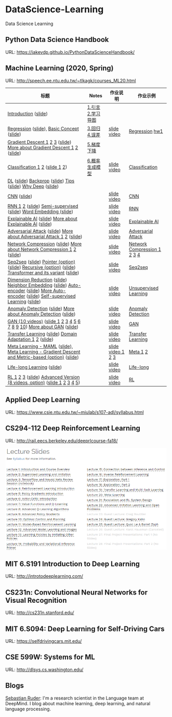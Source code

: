 # DataScience-Learning
Data Science Learning



## Python Data Science Handbook

URL: https://jakevdp.github.io/PythonDataScienceHandbook/



## Machine Learning (2020, Spring)

URL: http://speech.ee.ntu.edu.tw/~tlkagk/courses_ML20.html



| 标题                                                         | Notes                                                        | 作业说明                                                     | 作业示例                                                     |
| ------------------------------------------------------------ | ------------------------------------------------------------ | ------------------------------------------------------------ | ------------------------------------------------------------ |
| [Introduction](https://youtu.be/c9TwBeWAj_U) ([slide](http://speech.ee.ntu.edu.tw/~tlkagk/courses/ML2020/introduction.pdf)) | [1.引言](MachineLearning/1.引言.md) [2.学习导图](MachineLearning/2.学习导图.md) |                                                              |                                                              |
| [Regression](https://youtu.be/fegAeph9UaA) ([slide](http://speech.ee.ntu.edu.tw/~tlkagk/courses/ML2020/introduction.pdf)), [Basic Concept](https://youtu.be/D_S6y0Jm6dQ) ([slide](http://speech.ee.ntu.edu.tw/~tlkagk/courses/ML_2016/Lecture/Bias%20and%20Variance%20(v2).pdf)) | [3.回归](MachineLearning/3.回归.md) [4.误差](MachineLearning/4.误差.md) | [slide](https://docs.google.com/presentation/d/18MG1wSTTx8AentGnMfIRUp8ipo8bLpgAj16bJoqW-b0/edit#slide=id.g4cd6560e29_0_10) [video](https://youtu.be/QfU-qXINCvs) | [Regression](https://colab.research.google.com/drive/131sSqmrmWXfjFZ3jWSELl8cm0Ox5ah3C) [hw1](https://github.com/AndyFree96/AI-Learning/blob/master/MachineLearning/HWs/hw1/hw1.ipynb) |
| [Gradient Descent 1](https://youtu.be/fZAZUYEeIMg) [2](https://youtu.be/1_HBTJyWgNA) [3](https://youtu.be/wzPAInDF_gI) ([slide](http://speech.ee.ntu.edu.tw/~tlkagk/courses/ML_2016/Lecture/Gradient%20Descent%20(v2).pdf)) [More about Gradient Descent 1](https://youtu.be/4pUmZ8hXlHM) [2](https://youtu.be/e03YKGHXnL8) ([slide](http://speech.ee.ntu.edu.tw/~tlkagk/courses/ML2020/Optimization.pdf)) | [5.梯度下降](https://github.com/AndyFree96/AI-Learning/blob/master/MachineLearning/5.%E6%A2%AF%E5%BA%A6%E4%B8%8B%E9%99%8D.ipynb) |                                                              |                                                              |
| [Classification 1](https://youtu.be/fZAZUYEeIMg) [2](https://youtu.be/hSXFuypLukA) ([slide 1](http://speech.ee.ntu.edu.tw/~tlkagk/courses/ML_2016/Lecture/Classification%20\(v3\).pdf) [2](http://speech.ee.ntu.edu.tw/~tlkagk/courses/ML_2016/Lecture/Logistic%20Regression%20\(v3\).pdf)) | [6.概率生成模型](https://github.com/AndyFree96/AI-Learning/blob/master/MachineLearning/6.%E6%A6%82%E7%8E%87%E7%94%9F%E6%88%90%E6%A8%A1%E5%9E%8B.ipynb) | [slide](https://docs.google.com/presentation/d/1dQVeHfIfUUWxMSg58frKBBeg2OD4N7SD0YP3LYMM7AA/edit?usp=sharing) [video](https://youtu.be/0_dbrUYoVow) | [Classification](https://colab.research.google.com/drive/1JaMKJU7hvnDoUfZjvUKzm9u-JLeX6B2C) |
| [DL](https://youtu.be/Dr-WRlEFefw) ([slide](http://speech.ee.ntu.edu.tw/~tlkagk/courses/ML_2016/Lecture/DL%20\(v2\).pdf)) [Backprop](https://youtu.be/ibJpTrp5mcE) ([slide](http://speech.ee.ntu.edu.tw/~tlkagk/courses/ML_2016/Lecture/BP.pdf)) [Tips](https://youtu.be/xki61j7z-30) ([slide](http://speech.ee.ntu.edu.tw/~tlkagk/courses/ML_2017/Lecture/DNN%20tip.pdf)) [Why Deep](https://youtu.be/XsC9byQkUH8) ([slide](http://speech.ee.ntu.edu.tw/~tlkagk/courses/ML_2017/Lecture/Why.pdf)) |                                                              |                                                              |                                                              |
| [CNN](https://youtu.be/FrKWiRv254g) ([slide](http://speech.ee.ntu.edu.tw/~tlkagk/courses/ML_2017/Lecture/CNN.pdf)) |                                                              | [slide](https://docs.google.com/presentation/d/1_6TJrFs3JGBsJpdRGLK1Fy_EiJlNvLm_lTZ9sjLsaKE/edit?usp=sharing) [video](https://youtu.be/L_ebtE4qk14) | [CNN](https://colab.research.google.com/drive/16a3G7Hh8Pv1X1PhZAUBEnZEkXThzDeHJ) |
| [RNN 1](https://www.youtube.com/watch?v=xCGidAeyS4M&feature=youtu.be) [2](https://www.youtube.com/watch?v=rTqmWlnwz_0&feature=youtu.be) ([slide](http://speech.ee.ntu.edu.tw/~tlkagk/courses/ML_2016/Lecture/RNN%20\(v2\).pdf)) [Semi-supervised  ](https://youtu.be/fX_guE7JNnY)([slide](http://speech.ee.ntu.edu.tw/~tlkagk/courses/ML_2016/Lecture/semi%20(v3).pdf)) [Word Embedding ](https://youtu.be/X7PH3NuYW0Q) ([slide](http://speech.ee.ntu.edu.tw/~tlkagk/courses/ML_2017/Lecture/word2vec%20(v2).pdf)) |                                                              | [slide](https://docs.google.com/presentation/d/1W5-D0hqchrkVgQxwNLBDlydamCHx5yetzmwbUiksBAA/edit?usp=sharing) [video](https://youtu.be/P1Lg5l5IPec) | [RNN](https://colab.research.google.com/drive/16d1Xox0OW-VNuxDn1pvy2UXFIPfieCb9) |
| [Explainable AI](https://youtu.be/lnjrn3bF9lA) ([slide](http://speech.ee.ntu.edu.tw/~tlkagk/courses/ML_2019/Lecture/XAI%20(v7).pdf)) [More about Explainable AI](https://youtu.be/LsdiOt0wiWM) ([slide](https://docs.google.com/presentation/d/1oWsL_Yxp0P_l3OsiwMFOmVz02ZZJb86yYcndbUSL7Kc/edit?usp=sharing)) |                                                              | [slide](https://docs.google.com/presentation/d/1VClvgyilAvohextY0tM3gD7YemXGSUrzLV0E8RjDnMU/edit?usp=sharing) [video](https://youtu.be/HFyPZjB-Ex4) | [Explainable AI](https://colab.research.google.com/drive/1FbuTOevZTUO3IEVJLwSfwCdGnrBf3Qwv) |
| [Adversarial Attack](https://youtu.be/NI6yb0WgMBM) ([slide](http://speech.ee.ntu.edu.tw/~tlkagk/courses/ML_2019/Lecture/Attack%20(v8).pdf)) [More about Adversarial Attack 1](https://youtu.be/tfpKIZIWidA) [2](https://youtu.be/PaHhMlxFPyU) ([slide](https://docs.google.com/presentation/d/1uK9WBUsZtmux-GH5GjqJx8vUKwAY-NrjLHMR0FkSV7Y/edit?usp=sharing)) |                                                              | [slide](https://docs.google.com/presentation/d/1aQNgb0dA6aAplW3U8l1wxc6LDjo7gpEOyEL5zlLJwcg/edit?usp=sharing) [video](https://youtu.be/etW_kpTYetE) | [Adversarial Attack](https://colab.research.google.com/drive/1ePbuJwBwVsHkfztpXKjKuqaEZ3h27F_A) |
| [Network Compression](https://youtu.be/dPp8rCAnU_A) ([slide](http://speech.ee.ntu.edu.tw/~tlkagk/courses/ML_2019/Lecture/Small%20(v6).pdf)) [More about Network Compression 1](https://youtu.be/9CCn9uPfJ64) [2](https://youtu.be/w6gdV2_PtsE) ([slide](https://slides.com/arvinliu/model-compression)) |                                                              | [slide](https://docs.google.com/presentation/d/1n5gc0uk3ysoOzfH2kd56DJwj-BE6le_CXiBboK9g8Hk/edit?usp=sharing) [video](https://youtu.be/Y-a3CZI-wrM) | [Network Compression 1](https://colab.research.google.com/drive/1lJS0ApIyi7eZ2b3GMyGxjPShI8jXM2UC) [2](https://colab.research.google.com/drive/1iuEkPP-SvCopHEN9X6xiPA8E6eACbL5u) [3](https://colab.research.google.com/drive/1CIn-Qqn9LBz-0f71Skm4vmdTDnE17uwy) [4](https://colab.research.google.com/drive/1G1_I5xoxnX4xfLUmQjxCZKw40rRjjZMQ) |
| [Seq2seq](https://youtu.be/f1KUUz7v8g4) ([slide](http://speech.ee.ntu.edu.tw/~tlkagk/courses/MLDS_2017/Lecture/Attain%20(v5).pdf)) [Pointer (option)](https://youtu.be/VdOyqNQ9aww) ([slide](http://speech.ee.ntu.edu.tw/~tlkagk/courses/MLDS_2018/Lecture/Pointer.pdf)) [Recursive (option)](https://youtu.be/z0uOq2wEGcc) ([slide](http://speech.ee.ntu.edu.tw/~tlkagk/courses/MLDS_2018/Lecture/Recursive.pdf)) [Transformer and its variant](https://youtu.be/lluMBz5AoOg) ([slide](https://docs.google.com/presentation/d/1saF8O0TFQDTLmLpoeOPdsQylXimxyGp5yOMFNexEXkg/edit?usp=sharing)) |                                                              | [slide](https://docs.google.com/presentation/d/1xshFEjpgRgpB-lZNbdRV_BNP0rmh5sAnz4eZHgS5Cs0/edit?usp=sharing) [video](https://youtu.be/-g6eg7Pv8uA) | [Seq2seq](https://colab.research.google.com/drive/11iwJbQv9iScRo6kGP7YfyHaaorlHhzMT) |
| [Dimension Reduction](https://youtu.be/iwh5o_M4BNU) ([slide](http://speech.ee.ntu.edu.tw/~tlkagk/courses/ML_2017/Lecture/PCA%20(v3).pdf)) [Neighbor Embedding](https://youtu.be/GBUEjkpoxXc) ([slide](http://speech.ee.ntu.edu.tw/~tlkagk/courses/ML_2017/Lecture/TSNE.pdf)) [Auto-encoder](https://youtu.be/Tk5B4seA-AU) ([slide](http://speech.ee.ntu.edu.tw/~tlkagk/courses/ML_2017/Lecture/auto.pdf)) [More Auto-encoder](https://youtu.be/6ZWu4L7XOiQ) ([slide](http://speech.ee.ntu.edu.tw/~tlkagk/courses/ML_2019/Lecture/Auto%20(v3).pdf)) [Self-supervised Learning](https://www.youtube.com/watch?v=ZGnKfoUb7h8) ([slide](https://docs.google.com/presentation/d/1qq8t8a3decJfJyA6t9wCRJfNDkvAnbg1WxTFvx0hG4g/edit?usp=sharing)) |                                                              | [slide](https://docs.google.com/presentation/d/1ULbTKqn7ikFOTU-r0DoqAca6lej3QmLWwORfcr-0F3o/edit?usp=sharing) [video](https://youtu.be/2g5VmgRBiM0) | [Unsupervised Learning](https://colab.research.google.com/drive/1sHOS6NFIBW5aZGz5RePyexFe28MvaPU6#scrollTo=w8WjVvaONQ-m) |
| [Anomaly Detection](https://youtu.be/gDp2LXGnVLQ) ([slide](http://speech.ee.ntu.edu.tw/~tlkagk/courses/ML_2019/Lecture/Detection%20(v9).pdf)) [More about Anomaly Detection](https://youtu.be/-C8RUrWb7F8) ([slide](https://docs.google.com/presentation/d/1kpAp9k_cDJ-lGASgsY4VGKy7Q8oab3nbn0P8e9pN6lk/edit?usp=sharing)) |                                                              | [slide](https://docs.google.com/presentation/d/1kvYOBycYRs9P-nWrlZNnwmdnnAO6w69jKjCxmTRlNqU/edit?usp=sharing) [video](https://youtu.be/gJSwigETXDs) | [Anomaly Detection](https://colab.research.google.com/drive/12D52GgTwb4k75mRCSM_y8ykqHvqk_gOJ) |
| [ GAN (10 videos)](https://www.youtube.com/watch?v=DQNNMiAP5lw&list=PLJV_el3uVTsMq6JEFPW35BCiOQTsoqwNw) ([slide 1](http://speech.ee.ntu.edu.tw/~tlkagk/courses/MLDS_2018/Lecture/GAN%20(v2).pdf) [2](http://speech.ee.ntu.edu.tw/~tlkagk/courses/MLDS_2018/Lecture/CGAN.pdf) [3](http://speech.ee.ntu.edu.tw/~tlkagk/courses/MLDS_2018/Lecture/CycleGAN.pdf) [4](http://speech.ee.ntu.edu.tw/~tlkagk/courses/MLDS_2018/Lecture/GANtheory%20(v2).pdf) [5](http://speech.ee.ntu.edu.tw/~tlkagk/courses/MLDS_2018/Lecture/fGAN.pdf) [6](http://speech.ee.ntu.edu.tw/~tlkagk/courses/MLDS_2018/Lecture/WGAN%20(v2).pdf) [7](http://speech.ee.ntu.edu.tw/~tlkagk/courses/MLDS_2018/Lecture/GANfeature.pdf) [8](http://speech.ee.ntu.edu.tw/~tlkagk/courses/MLDS_2018/Lecture/PhotoEditing.pdf) [9](http://speech.ee.ntu.edu.tw/~tlkagk/courses/MLDS_2018/Lecture/GANSeqNew.pdf) [10](http://speech.ee.ntu.edu.tw/~tlkagk/courses/MLDS_2018/Lecture/GANEvaluation.pdf)) [More about GAN](https://youtu.be/hTNE8iFXEMU) ([slide](https://docs.google.com/presentation/d/1ij3aOHl4Jf5zKwL6NewXCZvC5kVsiU-pMHFBNXsqyYA/edit?usp=sharing)) |                                                              | [slide](https://docs.google.com/presentation/d/1uiyajjlvamCqbXscMbcZC5mqqC138jDPEapAjDuXHTM/edit?usp=sharing) [video](https://youtu.be/ByguarFA8GU) | [GAN](https://colab.research.google.com/drive/1JYY_HHtVSSOLixZfLwkxiWTRdPHJCS2t) |
| [Transfer Learning](https://youtu.be/qD6iD4TFsdQ) ([slide](http://speech.ee.ntu.edu.tw/~tlkagk/courses/ML_2016/Lecture/transfer%20(v3).pdf)) [Domain Adaptation 1](https://youtu.be/gvfLq4sPW4k) [2](https://youtu.be/-DQBMAULXX8) ([slide](https://drive.google.com/file/d/15wlfUtTmnb4cEAHZtNJ9_jJE26nSNhAX/view?usp=sharing)) |                                                              | [slide](https://docs.google.com/presentation/d/1EdSZBRQqJhvpS9-x1pASnO5P4-O-j-_OPIf7KytcGmg/edit?usp=sharing) [video](https://youtu.be/mX4mJQO2S5U) | [Transfer Learning](https://colab.research.google.com/drive/1cTdIDT_fsBWGbaljhPSmBI6gwkw-tQ2H) |
| [Meta Learning - MAML](https://youtu.be/EkAqYbpCYAc) ([slide](http://speech.ee.ntu.edu.tw/~tlkagk/courses/ML_2019/Lecture/Meta1%20(v6).pdf)), [Meta Learning - Gradient Descent and Metric-based (option)](https://youtu.be/NjZygLDXxjg) ([slide](http://speech.ee.ntu.edu.tw/~tlkagk/courses/ML_2019/Lecture/Meta2%20(v4).pdf)) |                                                              | [slide](https://docs.google.com/presentation/d/1nqZBCsDWbq-a892py5LoqESNkUCRMFvIc_q2iaAxD_w/edit?usp=sharing) [video 1](https://youtu.be/JtUMoR4CQEI) [2](https://youtu.be/CzkuNX5Ijdk) [3](https://youtu.be/kqu3S7M_esE) | [Meta 1](https://colab.research.google.com/drive/1MFJwRdOTefd6UOYRsNjdc7BWuB7Qe3lY) [2](https://colab.research.google.com/drive/1OcF5TQCCd7WNK0cbXyzYxAzWpMKW_r8B) |
| [Life-long Learning](https://youtu.be/7qT5P9KJnWo) ([slide](http://speech.ee.ntu.edu.tw/~tlkagk/courses/ML_2019/Lecture/Lifelong%20Learning%20(v9).pdf)) |                                                              | [slide](https://docs.google.com/presentation/d/13JmcOZ9i_m5xJbRBKNMAKE1fIzGhyaeLck3frY0B2xY/edit?usp=sharing) [video](https://youtu.be/B2b2k_UihEc) | [Life-long](https://colab.research.google.com/drive/110YbEQbibXaFWPoDKEP3ZKPuyEzFap6U#scrollTo=LD5roJkIvoRj) |
| [RL 1](https://youtu.be/W8XF3ME8G2I) [2](https://youtu.be/y8UPGr36ccI) [3](https://youtu.be/2-JNBzCq77c) ([slide](http://speech.ee.ntu.edu.tw/~tlkagk/courses/ML_2016/Lecture/RL%20(v6).pdf)) [Advanced Version (8 videos, option)](https://www.youtube.com/watch?v=z95ZYgPgXOY&list=PLJV_el3uVTsODxQFgzMzPLa16h6B8kWM_) ([slide 1](http://speech.ee.ntu.edu.tw/~tlkagk/courses/MLDS_2018/Lecture/PPO%20(v3).pdf) [2](http://speech.ee.ntu.edu.tw/~tlkagk/courses/MLDS_2018/Lecture/QLearning%20(v2).pdf) [3](http://speech.ee.ntu.edu.tw/~tlkagk/courses/MLDS_2018/Lecture/AC.pdf) [4](http://speech.ee.ntu.edu.tw/~tlkagk/courses/MLDS_2018/Lecture/Reward%20(v3).pdf) [5](http://speech.ee.ntu.edu.tw/~tlkagk/courses/MLDS_2018/Lecture/IRL%20(v2).pdf)) |                                                              | [slide](https://docs.google.com/presentation/d/1_KtX0PxZhzOqi1fJXdh2QW8GOFMcRu4NRn3uwo0FuDg/edit?usp=sharing) [video](https://youtu.be/NHvSxdrDtfw) | [RL](https://colab.research.google.com/drive/1Q5H0NI5b_NrT1ZUxEuFMd8ASTbow55Qj) |



## Applied Deep Learning

URL: https://www.csie.ntu.edu.tw/~miulab/s107-adl/syllabus.html



## CS294-112 Deep Reinforcement Learning

URL: http://rail.eecs.berkeley.edu/deeprlcourse-fa18/

![](./Images/2.png)



## MIT 6.S191 Introduction to Deep Learning

URL: http://introtodeeplearning.com/



## CS231n: Convolutional Neural Networks for Visual Recognition

URL: http://cs231n.stanford.edu/



## MIT 6.S094: Deep Learning for Self-Driving Cars

URL: https://selfdrivingcars.mit.edu/



## CSE 599W: Systems for ML

URL: http://dlsys.cs.washington.edu/

## Blogs

[Sebastian Ruder](https://ruder.io/): I'm a research scientist in the Language team at DeepMind. I blog about machine learning, deep learning, and natural language processing.